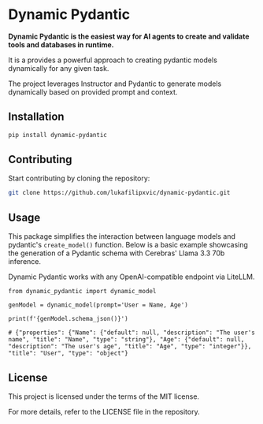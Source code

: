 # Dynamic Pydantic
**Dynamic Pydantic is the easiest way for AI agents to create and validate tools and databases in runtime.**

It is a provides a powerful approach to creating pydantic models dynamically for any given task.

The project leverages Instructor and Pydantic to generate models dynamically based on provided prompt and context.

## Installation
```bash
pip install dynamic-pydantic
```

## Contributing
Start contributing by cloning the repository:
```bash
git clone https://github.com/lukafilipxvic/dynamic-pydantic.git
```

## Usage
This package simplifies the interaction between language models and pydantic's ```create_model()``` function.
Below is a basic example showcasing the generation of a Pydantic schema with Cerebras' Llama 3.3 70b inference.

Dynamic Pydantic works with any OpenAI-compatible endpoint via LiteLLM.

```
from dynamic_pydantic import dynamic_model

genModel = dynamic_model(prompt='User = Name, Age')

print(f'{genModel.schema_json()}')

# {"properties": {"Name": {"default": null, "description": "The user's name", "title": "Name", "type": "string"}, "Age": {"default": null, "description": "The user's age", "title": "Age", "type": "integer"}}, "title": "User", "type": "object"}

```

## License
This project is licensed under the terms of the MIT license.

For more details, refer to the LICENSE file in the repository.